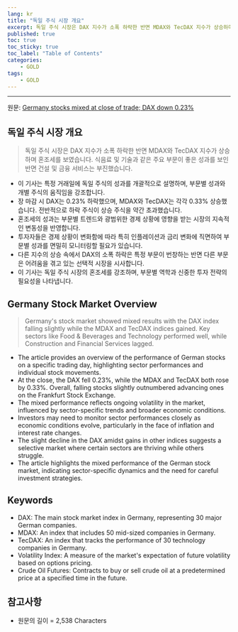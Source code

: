```yaml
---
lang: kr
title: "독일 주식 시장 개요"
excerpt: 독일 주식 시장은 DAX 지수가 소폭 하락한 반면 MDAX와 TecDAX 지수가 상승하며 혼조세를 보였습니다. 식음료 및 기술과 같은 주요 부문이 좋은 성과를 보인 반면 건설 및 금융 서비스는 부진했습니다.
published: true
toc: true
toc_sticky: true
toc_label: "Table of Contents"
categories:
    - GOLD
tags:
    - GOLD
---
```


---

  원문: [Germany stocks mixed at close of trade; DAX down 0.23%](https://www.investing.com/news/stock-market-news/germany-stocks-mixed-at-close-of-trade-dax-down-023-3787357)

## 독일 주식 시장 개요

> 독일 주식 시장은 DAX 지수가 소폭 하락한 반면 MDAX와 TecDAX 지수가 상승하며 혼조세를 보였습니다. 식음료 및 기술과 같은 주요 부문이 좋은 성과를 보인 반면 건설 및 금융 서비스는 부진했습니다.


- 이 기사는 특정 거래일에 독일 주식의 성과를 개괄적으로 설명하며, 부문별 성과와 개별 주식의 움직임을 강조합니다.
- 장 마감 시 DAX는 0.23% 하락했으며, MDAX와 TecDAX는 각각 0.33% 상승했습니다. 전반적으로 하락 주식이 상승 주식을 약간 초과했습니다.
- 혼조세의 성과는 부문별 트렌드와 광범위한 경제 상황에 영향을 받는 시장의 지속적인 변동성을 반영합니다.
- 투자자들은 경제 상황이 변화함에 따라 특히 인플레이션과 금리 변화에 직면하여 부문별 성과를 면밀히 모니터링할 필요가 있습니다.
- 다른 지수의 상승 속에서 DAX의 소폭 하락은 특정 부문이 번창하는 반면 다른 부문은 어려움을 겪고 있는 선택적 시장을 시사합니다.
- 이 기사는 독일 주식 시장의 혼조세를 강조하며, 부문별 역학과 신중한 투자 전략의 필요성을 나타냅니다.

## Germany Stock Market Overview

> Germany's stock market showed mixed results with the DAX index falling slightly while the MDAX and TecDAX indices gained. Key sectors like Food & Beverages and Technology performed well, while Construction and Financial Services lagged.


- The article provides an overview of the performance of German stocks on a specific trading day, highlighting sector performances and individual stock movements.
- At the close, the DAX fell 0.23%, while the MDAX and TecDAX both rose by 0.33%. Overall, falling stocks slightly outnumbered advancing ones on the Frankfurt Stock Exchange.
- The mixed performance reflects ongoing volatility in the market, influenced by sector-specific trends and broader economic conditions.
- Investors may need to monitor sector performances closely as economic conditions evolve, particularly in the face of inflation and interest rate changes.
- The slight decline in the DAX amidst gains in other indices suggests a selective market where certain sectors are thriving while others struggle.
- The article highlights the mixed performance of the German stock market, indicating sector-specific dynamics and the need for careful investment strategies.

## Keywords

- DAX: The main stock market index in Germany, representing 30 major German companies.
- MDAX: An index that includes 50 mid-sized companies in Germany.
- TecDAX: An index that tracks the performance of 30 technology companies in Germany.
- Volatility Index: A measure of the market's expectation of future volatility based on options pricing.
- Crude Oil Futures: Contracts to buy or sell crude oil at a predetermined price at a specified time in the future.

## 참고사항

- 원문의 길이 = 2,538 Characters

